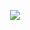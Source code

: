 <p align="center">
  <img src="https://github-readme-stats.vercel.app/api?username=b3yc0d3&count_private=true&show_icons=true&bg_color=161b22&title_color=58a6ff&text_color=c9d1d9&icon_color=196c2e&custom_title=Statistics&hide_border=true">
</p>
